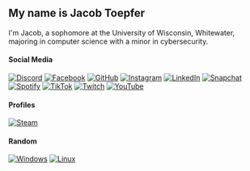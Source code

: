 
## My name is Jacob Toepfer
I'm Jacob, a sophomore at the University of Wisconsin, Whitewater, majoring in computer science with a minor in cybersecurity.

#### Social Media 

[![Discord](https://img.shields.io/badge/Discord-%235865F2.svg?&logo=discord&logoColor=white)](https://discord.com/users/817819540502085634)
[![Facebook](https://img.shields.io/badge/Facebook-%231877F2.svg?logo=Facebook&logoColor=white)](https://www.facebook.com/jatoepfer2006)
[![GitHub](https://img.shields.io/badge/GitHub-%23121011.svg?logo=github&logoColor=white)](https://github.com/JacobT2006)
[![Instagram](https://img.shields.io/badge/Instagram-%23E4405F.svg?logo=Instagram&logoColor=white)](https://www.instagram.com/jatoepfer2006)
[![LinkedIn](https://custom-icon-badges.demolab.com/badge/LinkedIn-0A66C2?logo=linkedin-white&logoColor=fff)](https://www.linkedin.com/in/jacob-toepfer-27b952247)
[![Snapchat](https://img.shields.io/badge/Snapchat-%23FFFC00.svg?logo=Snapchat&logoColor=white)](https://snapchat.com/t/puFACQpz)
[![Spotify](https://img.shields.io/badge/Spotify-1ED760?logo=spotify&logoColor=white)](https://open.spotify.com/user/31fqoni3zpgfzfhayycy6u5hxw7e?si=9KqCupLfSaudH1EFBSJQuA)
[![TikTok](https://img.shields.io/badge/TikTok-black?logo=tiktok&logoColor=white)](https://www.tiktok.com/@jacobtoepfer1)
[![Twitch](https://img.shields.io/badge/Twitch-%239146FF.svg?logo=Twitch&logoColor=white)](https://www.twitch.tv/dinokiddo2006)
[![YouTube](https://img.shields.io/badge/YouTube-%23FF0000.svg?logo=YouTube&logoColor=white)](https://www.youtube.com/@jacobtoepfer8399)

#### Profiles

[![Steam](https://img.shields.io/badge/Steam-%23000000.svg?logo=steam&logoColor=white)](https://steamcommunity.com/profiles/76561199610946959)

#### Random

[![Windows](https://custom-icon-badges.demolab.com/badge/Windows-0078D6?logo=windows11&logoColor=white)](https://www.homedepot.com/c/ah/how-to-install-a-window/9ba683603be9fa5395fab90cb0f04a1)
[![Linux](https://img.shields.io/badge/Linux-FCC624?logo=linux&logoColor=black)](https://www.google.com/search?q=how+to+install+linux)
